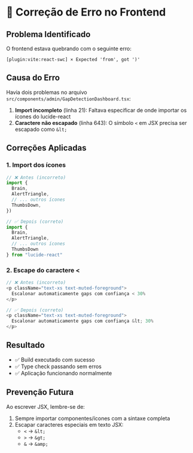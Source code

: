 # 🔧 Correção de Erro no Frontend

## Problema Identificado

O frontend estava quebrando com o seguinte erro:
```
[plugin:vite:react-swc] × Expected 'from', got ')'
```

## Causa do Erro

Havia dois problemas no arquivo `src/components/admin/GapDetectionDashboard.tsx`:

1. **Import incompleto** (linha 21): Faltava especificar de onde importar os ícones do lucide-react
2. **Caractere não escapado** (linha 643): O símbolo `<` em JSX precisa ser escapado como `&lt;`

## Correções Aplicadas

### 1. Import dos ícones
```typescript
// ❌ Antes (incorreto)
import { 
  Brain, 
  AlertTriangle, 
  // ... outros ícones
  ThumbsDown,
})

// ✅ Depois (correto)
import { 
  Brain, 
  AlertTriangle, 
  // ... outros ícones
  ThumbsDown
} from "lucide-react"
```

### 2. Escape do caractere <
```typescript
// ❌ Antes (incorreto)
<p className="text-xs text-muted-foreground">
  Escalonar automaticamente gaps com confiança < 30%
</p>

// ✅ Depois (correto)
<p className="text-xs text-muted-foreground">
  Escalonar automaticamente gaps com confiança &lt; 30%
</p>
```

## Resultado

- ✅ Build executado com sucesso
- ✅ Type check passando sem erros
- ✅ Aplicação funcionando normalmente

## Prevenção Futura

Ao escrever JSX, lembre-se de:
1. Sempre importar componentes/ícones com a sintaxe completa
2. Escapar caracteres especiais em texto JSX:
   - `<` → `&lt;`
   - `>` → `&gt;`
   - `&` → `&amp;`
